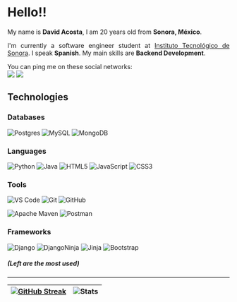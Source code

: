 # Hello!!
<div align="justify">

My name is __David Acosta__, I am 20 years old from __Sonora, México__.  

I'm currently a software engineer student at [Instituto Tecnológico de Sonora](https://www.itson.mx/). I speak __Spanish__. My main skills are __Backend Development__.

You can ping me on these social networks:  
[![](https://img.shields.io/badge/-David_Acosta-blue?style=flat-square&logo=Linkedin&logoColor=white)](https://www.linkedin.com/in/david-acosta-fajardo/)
[![](https://img.shields.io/badge/-acostafajardodavid@gmail.com-red?style=flat-square&logo=gmail&logoColor=white)](mailto:acostafajardodavid@gmail.com)

## Technologies


### Databases

![Postgres](https://img.shields.io/badge/Postgres-316192?style=flat-square&logo=postgresql&logoColor=white)
![MySQL](https://img.shields.io/badge/MySQL-00f?style=flat-square&logo=mysql&logoColor=white)
![MongoDB](https://img.shields.io/badge/MongoDB-4ea94b?style=flat-square&logo=mongodb&logoColor=white)

### Languages

![Python](https://img.shields.io/badge/-Python-3670A0?style=flat-square&logo=python&logoColor=white)
![Java](https://img.shields.io/badge/-Java-ED2025?style=flat-square&logo=ORACLE&logoColor=white&color=ED2025)
![HTML5](https://img.shields.io/badge/-HTML5-E44D27?style=flat-square&logo=html5&logoColor=ffffff)
![JavaScript](https://img.shields.io/badge/-JavaScript-F7DF1C?style=flat-square&logo=javascript&logoColor=black&color=F7DF1C)
![CSS3](https://img.shields.io/badge/-CSS3-1572B6?style=flat-square&logo=css3)  

### Tools

![VS Code](https://img.shields.io/badge/-VSCode-007ACC?style=flat-square&logo=visual-studio-code)
![Git](https://img.shields.io/badge/-Git-F05032?style=flat-square&logo=git&logoColor=ffffff)
![GitHub](https://img.shields.io/badge/Github-%23121011.svg?style=flat-square&logo=github&logoColor=white)

![Apache Maven](https://img.shields.io/badge/Apache%20Maven-C71A36?style=flat-square&logo=Apache%20Maven&logoColor=white) 
![Postman](https://img.shields.io/badge/Postman-FF6C37?style=flat-square&logo=postman&logoColor=white)

### Frameworks

![Django](https://img.shields.io/badge/Django-092E20?style=flat-square&logo=django&logoColor=white)
![DjangoNinja](https://img.shields.io/badge/DJANGO-NINJA-ff1709?style=flat-square&logo=django&logoColor=white&color=ff1709&labelColor=gray)
![Jinja](https://img.shields.io/badge/Jinja-white.svg?style=flat-square&logo=jinja&logoColor=black)
![Bootstrap](https://img.shields.io/badge/Bootstrap-563D7C?style=flat-square&logo=bootstrap&logoColor=white)

##### (Left are the most used)

---

| [![GitHub Streak](https://github-readme-streak-stats.herokuapp.com/?user=DavidAcostaF&theme=dracula&hide_border=true&date_format=j%2Fn%5B%2FY%5D)](https://git.io/streak-stats) | ![Stats](https://github-readme-stats.vercel.app/api?username=davidacostaf&count_private=true&show_icons=true&include_all_commits=true&hide_border=true&theme=dracula) |
| - | - |
</p>
